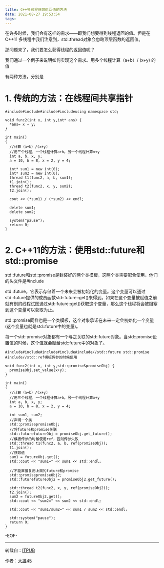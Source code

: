 ```yaml
---
title: C++多线程获取返回值的方法
date: 2021-08-27 19:53:54
tags:
---
```


在许多时候，我们会有这样的需求——即我们想要得到线程返回的值。但是在C++11 多线程中我们注意到，std::thread对象会忽略顶层函数的返回值。

那问题来了，我们要怎么获得线程的返回值呢？

我们通过一个例子来说明如何实现这个需求。用多个线程计算（a+b）/ (x+y) 的值

有两种方法，分别是

# **1. 传统的方法：在线程间共享指针**

```
#include#include#include#includeusing namespace std;
 
void func2(int x, int y,int* ans) {
  *ans= x + y;
}
 
int main()
{
  //计算（a+b）/(x+y)
  //用三个线程，一个线程计算a+b，另一个线程计算x+y
  int a, b, x, y;
  a = 10, b = 8, x = 2, y = 4;
 
  int* sum1 = new int(0);
  int* sum2 = new int(0);
  thread t1(func2, a, b, sum1);
  t1.join();
  thread t2(func2, x, y, sum2);
  t2.join();
   
  cout << (*sum1) / (*sum2) << endl;
 
  delete sum1;
  delete sum2;
   
  system("pause");
  return 0;
}
```

# **2. C++11的方法：使用std::future和std::promise**

std::future和std::promise是封装好的两个类模板，这两个类需要配合使用，他们的头文件是#include

std::future，它表示存储着一个未来会被初始化的变量。这个变量可以通过std::future提供的成员函数std::future::get()来得到。如果在这个变量被赋值之前就有别的线程试图通过std::future::get()获取这个变量，那么这个线程将会被阻塞到这个变量可以获取为止。

std::promise同样也是一个类模板，这个对象承诺在未来一定会初始化一个变量(这个变量也就是std::future中的变量)。

每一个std::promise对象都有一个与之关联的std::future对象。当std::promise设置值的时候，这个值就会赋给std::future中的对象了。

```
#include#include#include#include#include//std::future std::promise
#include//std::ref模板传参的时候使用
 
void func2(int x, int y,std::promise&promiseObj) {
  promiseObj.set_value(x+y);
}
 
int main()
{
  //计算（a+b）/(x+y)
  //用三个线程，一个线程计算a+b，另一个线程计算x+y
  int a, b, x, y;
  a = 10, b = 8, x = 2, y = 4;
 
  int sum1, sum2;
  //声明一个类
  std::promisepromiseObj;
  //将future和promise关联
  std::futurefutureObj = promiseObj.get_future();
  //模板传参的时候使用ref，否则传参失败
  std::thread t1(func2, a, b, ref(promiseObj));
  t1.join();
  //获取值
  sum1 = futureObj.get();
  std::cout << "sum1=" << sum1 << std::endl;
 
  //不能直接复用上面的future和promise
  std::promisepromiseObj2;
  std::futurefutureObj2 = promiseObj2.get_future();
 
  std::thread t2(func2, x, y, ref(promiseObj2));
  t2.join();
  sum2 = futureObj2.get();
  std::cout << "sum2=" << sum2 << std::endl;
 
  std::cout << "sum1/sum2=" << sum1 / sum2 << std::endl;
   
  std::system("pause");
  return 0;
}
```

-EOF-

---

转载自：[ITPUB](http://blog.itpub.net/69955379/viewspace-2702825/)

作者：[大雄45](http://blog.itpub.net/69955379/)
